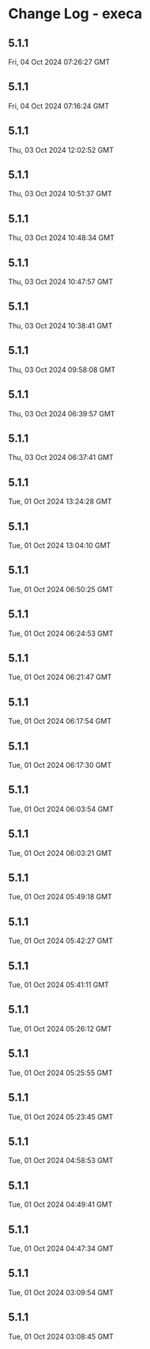 # Change Log - execa

<!-- This log was last generated on Fri, 04 Oct 2024 07:26:27 GMT and should not be manually modified. -->

<!-- Start content -->

## 5.1.1

Fri, 04 Oct 2024 07:26:27 GMT

## 5.1.1

Fri, 04 Oct 2024 07:16:24 GMT

## 5.1.1

Thu, 03 Oct 2024 12:02:52 GMT

## 5.1.1

Thu, 03 Oct 2024 10:51:37 GMT

## 5.1.1

Thu, 03 Oct 2024 10:48:34 GMT

## 5.1.1

Thu, 03 Oct 2024 10:47:57 GMT

## 5.1.1

Thu, 03 Oct 2024 10:38:41 GMT

## 5.1.1

Thu, 03 Oct 2024 09:58:08 GMT

## 5.1.1

Thu, 03 Oct 2024 06:39:57 GMT

## 5.1.1

Thu, 03 Oct 2024 06:37:41 GMT

## 5.1.1

Tue, 01 Oct 2024 13:24:28 GMT

## 5.1.1

Tue, 01 Oct 2024 13:04:10 GMT

## 5.1.1

Tue, 01 Oct 2024 06:50:25 GMT

## 5.1.1

Tue, 01 Oct 2024 06:24:53 GMT

## 5.1.1

Tue, 01 Oct 2024 06:21:47 GMT

## 5.1.1

Tue, 01 Oct 2024 06:17:54 GMT

## 5.1.1

Tue, 01 Oct 2024 06:17:30 GMT

## 5.1.1

Tue, 01 Oct 2024 06:03:54 GMT

## 5.1.1

Tue, 01 Oct 2024 06:03:21 GMT

## 5.1.1

Tue, 01 Oct 2024 05:49:18 GMT

## 5.1.1

Tue, 01 Oct 2024 05:42:27 GMT

## 5.1.1

Tue, 01 Oct 2024 05:41:11 GMT

## 5.1.1

Tue, 01 Oct 2024 05:26:12 GMT

## 5.1.1

Tue, 01 Oct 2024 05:25:55 GMT

## 5.1.1

Tue, 01 Oct 2024 05:23:45 GMT

## 5.1.1

Tue, 01 Oct 2024 04:58:53 GMT

## 5.1.1

Tue, 01 Oct 2024 04:49:41 GMT

## 5.1.1

Tue, 01 Oct 2024 04:47:34 GMT

## 5.1.1

Tue, 01 Oct 2024 03:09:54 GMT

## 5.1.1

Tue, 01 Oct 2024 03:08:45 GMT
